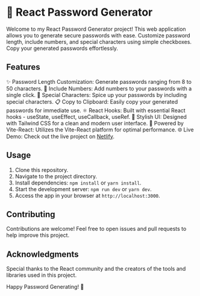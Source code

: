 # 🚀 React Password Generator

Welcome to my React Password Generator project! This web application allows you to generate secure passwords with ease. Customize password length, include numbers, and special characters using simple checkboxes. Copy your generated passwords effortlessly.

## Features
✨ Password Length Customization: Generate passwords ranging from 8 to 50 characters.
🔢 Include Numbers: Add numbers to your passwords with a single click.
🌟 Special Characters: Spice up your passwords by including special characters.
📋 Copy to Clipboard: Easily copy your generated passwords for immediate use.
⚛️ React Hooks: Built with essential React hooks - useState, useEffect, useCallback, useRef.
🎨 Stylish UI: Designed with Tailwind CSS for a clean and modern user interface.
🚀 Powered by Vite-React: Utilizes the Vite-React platform for optimal performance.
🌐 Live Demo: Check out the live project on [Netlify](https://manish-pass-generator.netlify.app/).

## Usage
1. Clone this repository.
2. Navigate to the project directory.
3. Install dependencies: `npm install` or `yarn install`.
4. Start the development server: `npm run dev` or `yarn dev`.
5. Access the app in your browser at `http://localhost:3000`.

## Contributing
Contributions are welcome! Feel free to open issues and pull requests to help improve this project.


## Acknowledgments
Special thanks to the React community and the creators of the tools and libraries used in this project.

Happy Password Generating! 🎉
